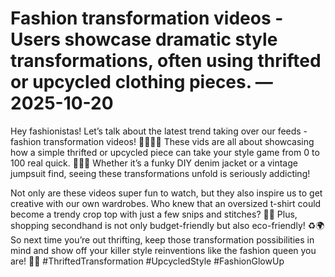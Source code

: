 # Fashion transformation videos - Users showcase dramatic style transformations, often using thrifted or upcycled clothing pieces. — 2025-10-20

Hey fashionistas! Let’s talk about the latest trend taking over our feeds - fashion transformation videos! 💁🏻‍♀️🔥 These vids are all about showcasing how a simple thrifted or upcycled piece can take your style game from 0 to 100 real quick. 💃🏻👗 Whether it’s a funky DIY denim jacket or a vintage jumpsuit find, seeing these transformations unfold is seriously addicting!

Not only are these videos super fun to watch, but they also inspire us to get creative with our own wardrobes. Who knew that an oversized t-shirt could become a trendy crop top with just a few snips and stitches? 🤯👚 Plus, shopping secondhand is not only budget-friendly but also eco-friendly! ♻️🌍 So next time you’re out thrifting, keep those transformation possibilities in mind and show off your killer style reinventions like the fashion queen you are! 👑💕 #ThriftedTransformation #UpcycledStyle #FashionGlowUp